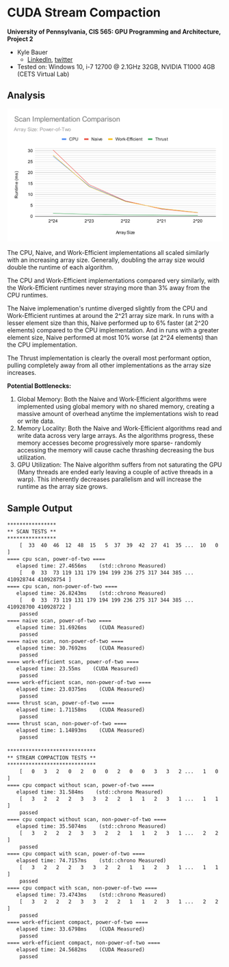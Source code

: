 CUDA Stream Compaction
======================

**University of Pennsylvania, CIS 565: GPU Programming and Architecture, Project 2**

* Kyle Bauer
  * [LinkedIn](https://www.linkedin.com/in/kyle-bauer-75bb25171/), [twitter](https://x.com/KyleBauer414346)
* Tested on: Windows 10, i-7 12700 @ 2.1GHz 32GB, NVIDIA T1000 4GB (CETS Virtual Lab)

Analysis
---

<div align="center">
 <img src="img/Scan Implementation Comparison Pow2.svg" />
</div>

The CPU, Naive, and Work-Efficient implementations all scaled similarly with an increasing array size. Generally, doubling the array size would double the runtime of each algorithm.

The CPU and Work-Efficient implementations compared very similarly, with the Work-Efficient runtimes never straying more than 3% away from the CPU runtimes.

The Naive implemenation's runtime diverged slightly from the CPU and Work-Efficient runtimes at around the 2^21 array size mark. In runs with a lesser element size than this, Naive performed up to 6% faster (at 2^20 elements) compared to the CPU implementation. And in runs with a greater element size, Naive performed at most 10% worse (at 2^24 elements) than the CPU implementation.

The Thrust implementation is clearly the overall most performant option, pulling completely away from all other implementations as the array size increases.

<strong>Potential Bottlenecks:</strong>
1. Global Memory: Both the Naive and Work-Efficient algorithms were implemented using global memory with no shared memory, creating a massive amount of overhead anytime the implementations wish to read or write data.
2. Memory Locality: Both the Naive and Work-Efficient algorithms read and write data across very large arrays. As the algorithms progress, these memory accesses become progressively more sparse- randomly accessing the memory will cause cache thrashing decreasing the bus utilization.
3. GPU Utilization: The Naive algorithm suffers from not saturating the GPU (Many threads are ended early leaving a couple of active threads in a warp). This inherently decreases parallelism and will increase the runtime as the array size grows.

Sample Output
---

```
****************
** SCAN TESTS **
****************
    [  33  40  46  12  48  15   5  37  39  42  27  41  35 ...  10   0 ]
==== cpu scan, power-of-two ====
   elapsed time: 27.4656ms    (std::chrono Measured)
    [   0  33  73 119 131 179 194 199 236 275 317 344 385 ... 410928744 410928754 ]
==== cpu scan, non-power-of-two ====
   elapsed time: 26.8243ms    (std::chrono Measured)
    [   0  33  73 119 131 179 194 199 236 275 317 344 385 ... 410928700 410928722 ]
    passed
==== naive scan, power-of-two ====
   elapsed time: 31.6926ms    (CUDA Measured)
    passed
==== naive scan, non-power-of-two ====
   elapsed time: 30.7692ms    (CUDA Measured)
    passed
==== work-efficient scan, power-of-two ====
   elapsed time: 23.55ms    (CUDA Measured)
    passed
==== work-efficient scan, non-power-of-two ====
   elapsed time: 23.0375ms    (CUDA Measured)
    passed
==== thrust scan, power-of-two ====
   elapsed time: 1.71158ms    (CUDA Measured)
    passed
==== thrust scan, non-power-of-two ====
   elapsed time: 1.14893ms    (CUDA Measured)
    passed

*****************************
** STREAM COMPACTION TESTS **
*****************************
    [   0   3   2   0   2   0   0   2   0   0   3   3   2 ...   1   0 ]
==== cpu compact without scan, power-of-two ====
   elapsed time: 31.584ms    (std::chrono Measured)
    [   3   2   2   2   3   3   2   2   1   1   2   3   1 ...   1   1 ]
    passed
==== cpu compact without scan, non-power-of-two ====
   elapsed time: 35.5074ms    (std::chrono Measured)
    [   3   2   2   2   3   3   2   2   1   1   2   3   1 ...   2   2 ]
    passed
==== cpu compact with scan, power-of-two ====
   elapsed time: 74.7157ms    (std::chrono Measured)
    [   3   2   2   2   3   3   2   2   1   1   2   3   1 ...   1   1 ]
    passed
==== cpu compact with scan, non-power-of-two ====
   elapsed time: 73.4743ms    (std::chrono Measured)
    [   3   2   2   2   3   3   2   2   1   1   2   3   1 ...   2   2 ]
    passed
==== work-efficient compact, power-of-two ====
   elapsed time: 33.6798ms    (CUDA Measured)
    passed
==== work-efficient compact, non-power-of-two ====
   elapsed time: 24.5682ms    (CUDA Measured)
    passed
```
